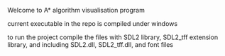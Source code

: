 Welcome to A* algorithm visualisation program

current executable in the repo is compiled under windows

to run the project compile the files with SDL2 library, SDL2_tff extension library, and including SDL2.dll, SDL2_tff.dll, and font files
